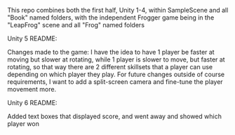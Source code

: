 This repo combines both the first half, Unity 1-4, within SampleScene and all "Book" named folders,
with the independent Frogger game being in the "LeapFrog" scene and all "Frog" named folders


Unity 5 README:

Changes made to the game: I have the idea to have 1 player be faster at moving but slower at rotating, 
while 1 player is slower to move, but faster at rotating, so that way there are 2 different skillsets
that a player can use depending on which player they play. For future changes outside of course 
requirements, I want to add a split-screen camera and fine-tune the player movement more.

Unity 6 README:

Added text boxes that displayed score, and went away and showed which player won
